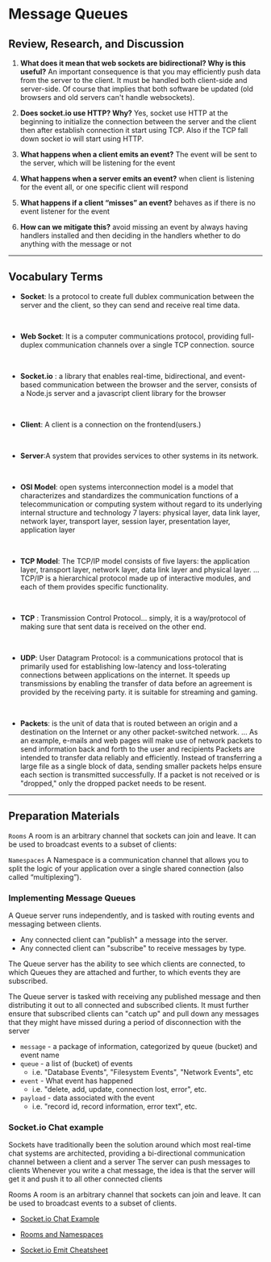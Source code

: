 # Message Queues

## Review, Research, and Discussion

1. **What does it mean that web sockets are bidirectional? Why is this useful?**
An important consequence is that you may efficiently push data from the server to the client. It must be handled both client-side and server-side. Of course that implies that both software be updated (old browsers and old servers can't handle websockets).

2. **Does socket.io use HTTP? Why?**
Yes, socket use HTTP at the beginning to initialize the connection between the server and the client then after establish connection it start using TCP. Also if the TCP fall down socket io will start using HTTP.

3. **What happens when a client emits an event?**
The event will be sent to the server, which will be listening for the event
4. **What happens when a server emits an event?**
 when client is listening for the event all, or one specific client will respond

5. **What happens if a client “misses” an event?**
 behaves as if there is no event listener for the event
6. **How can we mitigate this?**
 avoid missing an event by always having handlers installed and then deciding in the handlers whether to do anything with the message or not

---

## Vocabulary Terms

* **Socket**:
Is a protocol to create full dublex communication between the server and the client, so they can send and receive real time data.


<br>

* **Web Socket**:
 It is a computer communications protocol, providing full-duplex communication channels over a single TCP connection. source

<br>

* **Socket.io** : a library that enables real-time, bidirectional, and event-based communication between the browser and the server, consists of a Node.js server and a javascript client library for the browser

<br>

* **Client**:
A client is a connection on the frontend(users.) 

<br>

* **Server**:A system that provides services to other systems in its network.


<br>

* **OSI Model**: 
open systems interconnection model is a model that characterizes and standardizes the communication functions of a telecommunication or computing system without regard to its underlying internal structure and technology 
7 layers: physical layer, data link layer, network layer, transport layer, session layer, presentation layer, application layer


<br>


* **TCP Model**: The TCP/IP model consists of five layers: the application layer, transport layer, network layer, data link layer and physical layer. … TCP/IP is a hierarchical protocol made up of interactive modules, and each of them provides specific functionality.

<br>


* **TCP** : Transmission Control Protocol... simply, it is a way/protocol of making sure that sent data is received on the other end.


<br>

* **UDP**: User Datagram Protocol: is a communications protocol that is primarily used for establishing low-latency and loss-tolerating connections between applications on the internet. It speeds up transmissions by enabling the transfer of data before an agreement is provided by the receiving party. it is suitable for streaming and gaming.

<br>

* **Packets**:
is the unit of data that is routed between an origin and a destination on the Internet or any other packet-switched network. ... As an example, e-mails and web pages will make use of network packets to send information back and forth to the user and recipients
Packets are intended to transfer data reliably and efficiently. Instead of transferring a large file as a single block of data, sending smaller packets helps ensure each section is transmitted successfully. If a packet is not received or is "dropped," only the dropped packet needs to be resent.

---
## Preparation Materials

`Rooms` A room is an arbitrary channel that sockets can join and leave. It can be used to broadcast events to a subset of clients:

`Namespaces` A Namespace is a communication channel that allows you to split the logic of your application over a single shared connection (also called “multiplexing”).

### Implementing Message Queues

A Queue server runs independently, and is tasked with routing events and messaging between clients.

- Any connected client can "publish" a message into the server.
- Any connected client can "subscribe" to receive messages by type.

The Queue server has the ability to see which clients are connected,  to which Queues they are attached and further, to which events they are subscribed.

The Queue server is tasked with receiving any published message and then distributing it out to all connected and subscribed clients. It must further ensure that subscribed clients can "catch up" and pull down any messages that they might have missed during a period of disconnection with the server

- `message` -  a package of information, categorized by queue (bucket) and event name
- `queue` - a list of (bucket) of events
  - i.e. "Database Events", "Filesystem Events", "Network Events", etc
- `event` - What event has happened
  - i.e. "delete, add, update, connection lost, error", etc.
- `payload` - data associated with the event
  - i.e. "record id, record information, error text", etc.


### Socket.io Chat example
Sockets have traditionally been the solution around which most real-time chat systems are architected, providing a bi-directional communication channel between a client and a server The server can push messages to clients Whenever you write a chat message, the idea is that the server will get it and push it to all other connected clients

Rooms A room is an arbitrary channel that sockets can join and leave. It can be used to broadcast events to a subset of clients.



* [Socket.io Chat Example](https://socket.io/get-started/chat/)
* [Rooms and Namespaces](https://socket.io/docs/v3/rooms/index.html)

* [Socket.io Emit Cheatsheet](https://socket.io/docs/v3/emit-cheatsheet/index.html)




